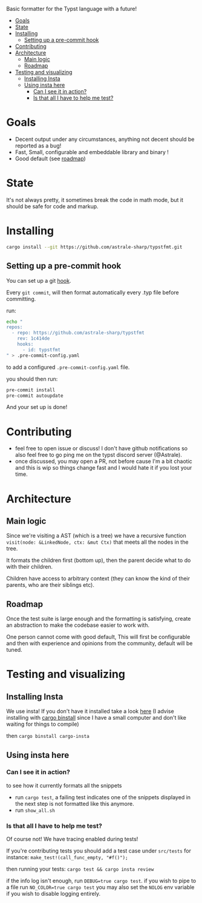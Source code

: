 Basic formatter for the Typst language with a future!

- [Goals](#goals)
- [State](#state)
- [Installing](#installing)
  - [Setting up a pre-commit hook](#setting-up-a-pre-commit-hook)
- [Contributing](#contributing)
- [Architecture](#architecture)
  - [Main logic](#main-logic)
  - [Roadmap](#roadmap)
- [Testing and visualizing](#testing-and-visualizing)
  - [Installing Insta](#installing-insta)
  - [Using insta here](#using-insta-here)
    - [Can I see it in action?](#can-i-see-it-in-action)
    - [Is that all I have to help me test?](#is-that-all-i-have-to-help-me-test)


# Goals

- Decent output under any circumstances, anything not decent should be reported as a bug!
- Fast, Small, configurable and embeddable library and binary ! 
- Good default (see [roadmap](#roadmap))

# State

It's not always pretty, it sometimes break the code in math mode, but it should be safe for code and markup.

# Installing

```sh
cargo install --git https://github.com/astrale-sharp/typstfmt.git
```

## Setting up a pre-commit hook

You can set up a git [hook](https://pre-commit.com).

Every `git commit`, will then format automatically every .typ file before committing.

run:
```sh
echo "
repos:
  - repo: https://github.com/astrale-sharp/typstfmt
    rev: 1c414de
    hooks:
      - id: typstfmt
" > .pre-commit-config.yaml
```
to add a configured `.pre-commit-config.yaml` file.

you should then run:
```sh
pre-commit install
pre-commit autoupdate
```

And your set up is done!

# Contributing
- feel free to open issue or discuss! I don't have github notifications so also feel free to go ping me on the typst discord server (@Astrale).
- once discussed, you may open a PR, not before cause I'm a bit chaotic and this is wip so things change fast and I would hate it if you lost your time.

# Architecture
## Main logic

Since we're visiting a AST (which is a tree) we have a recursive function
`visit(node: &LinkedNode, ctx: &mut Ctx)` that meets all the nodes in the tree.

It formats the children first (bottom up), then the parent decide what to do with their children.

Children have access to arbitrary context (they can know the kind of their parents, who are their siblings etc).

## Roadmap

Once the test suite is large enough and the formatting is satisfying, create an abstraction to make the codebase easier to work with.

One person cannot come with good default, This will first be configurable and then with experience and opinions from the community, default will be tuned.

# Testing and visualizing

## Installing Insta
We use insta! If you don't have it installed take a look [here](https://insta.rs/docs/cli/) (I advise installing with [cargo binstall](https://github.com/cargo-bins/cargo-binstall) since I have a small computer and don't like waiting for things to compile)

then `cargo binstall cargo-insta`

## Using insta here

### Can I see it in action?
to see how it currently formats all the snippets 
+ run `cargo test`, a failing test indicates one of the snippets displayed in the next step is not formatted like this anymore.
+ run `show_all.sh`

### Is that all I have to help me test?
Of course not! We have tracing enabled during tests!

If you're contributing tests you should add a test case under `src/tests` for instance: `make_test!(call_func_empty, "#f()");`

then running your tests: `cargo test && cargo insta review`

if the info log isn't enough, run `DEBUG=true cargo test`.
if you wish to pipe to a file run `NO_COLOR=true cargo test`
you may also set the `NOLOG` env variable if you wish to disable logging entirely.
